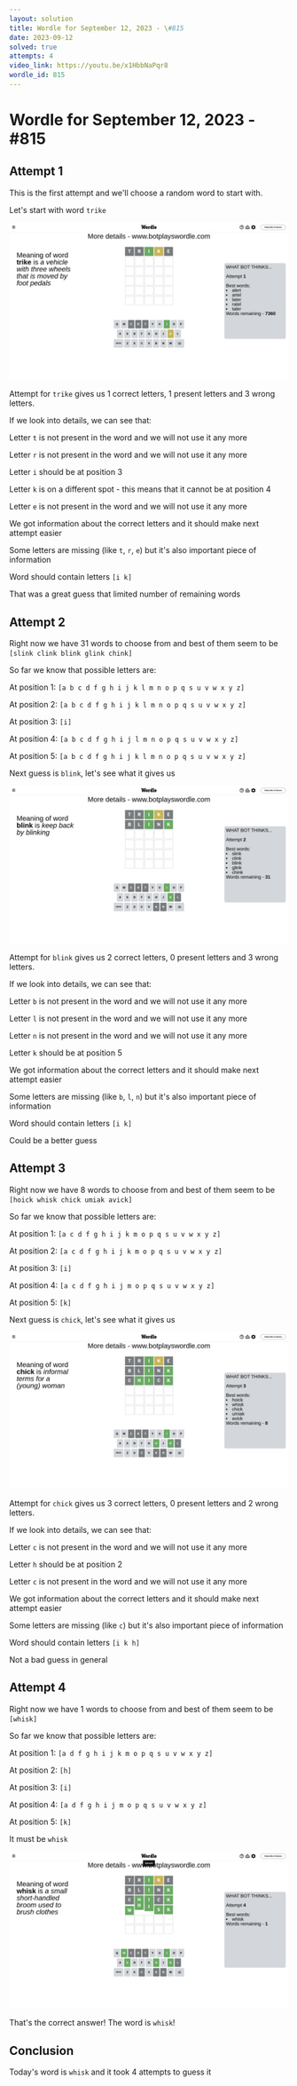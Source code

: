 ```yaml
---
layout: solution
title: Wordle for September 12, 2023 - \#815
date: 2023-09-12
solved: true
attempts: 4
video_link: https://youtu.be/x1HbbNaPqr8
wordle_id: 815
---
```


# Wordle for September 12, 2023 - \#815

## Attempt 1

This is the first attempt and we'll choose a random word to start with.

Let's start with word `trike`

![Attempt 1](2023-09-12/attempt-1.png)

Attempt for `trike` gives us 1 correct letters, 1 present letters and 3 wrong letters.

If we look into details, we can see that:

Letter `t` is not present in the word and we will not use it any more

Letter `r` is not present in the word and we will not use it any more

Letter `i` should be at position 3

Letter `k` is on a different spot - this means that it cannot be at position 4

Letter `e` is not present in the word and we will not use it any more

We got information about the correct letters and it should make next attempt easier

Some letters are missing (like `t`, `r`, `e`) but it's also important piece of information

Word should contain letters `[i k]`

That was a great guess that limited number of remaining words



## Attempt 2

Right now we have 31 words to choose from and best of them seem to be `[slink clink blink glink chink]`

So far we know that possible letters are:

At position 1: `[a b c d f g h i j k l m n o p q s u v w x y z]`

At position 2: `[a b c d f g h i j k l m n o p q s u v w x y z]`

At position 3: `[i]`

At position 4: `[a b c d f g h i j l m n o p q s u v w x y z]`

At position 5: `[a b c d f g h i j k l m n o p q s u v w x y z]`

Next guess is `blink`, let's see what it gives us

![Attempt 2](2023-09-12/attempt-2.png)

Attempt for `blink` gives us 2 correct letters, 0 present letters and 3 wrong letters.

If we look into details, we can see that:

Letter `b` is not present in the word and we will not use it any more

Letter `l` is not present in the word and we will not use it any more

Letter `n` is not present in the word and we will not use it any more

Letter `k` should be at position 5

We got information about the correct letters and it should make next attempt easier

Some letters are missing (like `b`, `l`, `n`) but it's also important piece of information

Word should contain letters `[i k]`

Could be a better guess



## Attempt 3

Right now we have 8 words to choose from and best of them seem to be `[hoick whisk chick umiak avick]`

So far we know that possible letters are:

At position 1: `[a c d f g h i j k m o p q s u v w x y z]`

At position 2: `[a c d f g h i j k m o p q s u v w x y z]`

At position 3: `[i]`

At position 4: `[a c d f g h i j m o p q s u v w x y z]`

At position 5: `[k]`

Next guess is `chick`, let's see what it gives us

![Attempt 3](2023-09-12/attempt-3.png)

Attempt for `chick` gives us 3 correct letters, 0 present letters and 2 wrong letters.

If we look into details, we can see that:

Letter `c` is not present in the word and we will not use it any more

Letter `h` should be at position 2

Letter `c` is not present in the word and we will not use it any more

We got information about the correct letters and it should make next attempt easier

Some letters are missing (like `c`) but it's also important piece of information

Word should contain letters `[i k h]`

Not a bad guess in general



## Attempt 4

Right now we have 1 words to choose from and best of them seem to be `[whisk]`

So far we know that possible letters are:

At position 1: `[a d f g h i j k m o p q s u v w x y z]`

At position 2: `[h]`

At position 3: `[i]`

At position 4: `[a d f g h i j m o p q s u v w x y z]`

At position 5: `[k]`

It must be `whisk`

![Attempt 4](2023-09-12/attempt-4.png)

That's the correct answer! The word is `whisk`!

## Conclusion

Today's word is `whisk` and it took 4 attempts to guess it

